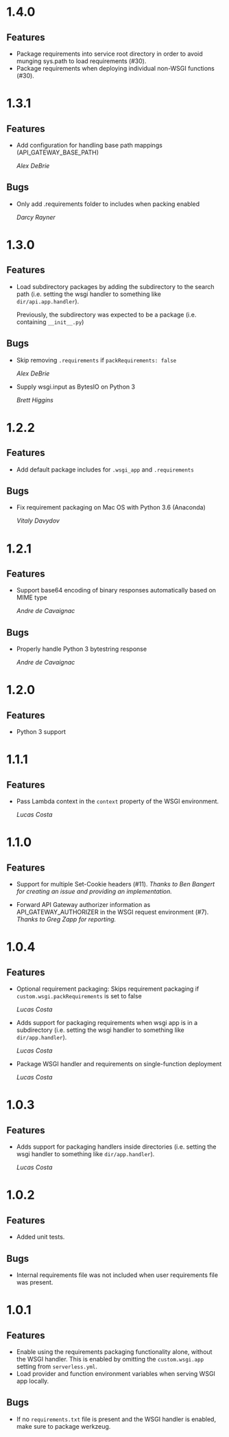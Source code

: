 # 1.4.0
## Features
* Package requirements into service root directory in order to avoid munging
  sys.path to load requirements (#30).
* Package requirements when deploying individual non-WSGI functions (#30).


# 1.3.1
## Features
* Add configuration for handling base path mappings (API_GATEWAY_BASE_PATH)

  *Alex DeBrie*

## Bugs
* Only add .requirements folder to includes when packing enabled

  *Darcy Rayner*


# 1.3.0
## Features
* Load subdirectory packages by adding the subdirectory to the search path (i.e. setting the wsgi handler to something like `dir/api.app.handler`).

  Previously, the subdirectory was expected to be a package (i.e. containing `__init__.py`)

## Bugs
* Skip removing `.requirements` if `packRequirements: false`

  *Alex DeBrie*

* Supply wsgi.input as BytesIO on Python 3

  *Brett Higgins*


# 1.2.2
## Features
* Add default package includes for `.wsgi_app` and `.requirements`

## Bugs
* Fix requirement packaging on Mac OS with Python 3.6 (Anaconda)

  *Vitaly Davydov*


# 1.2.1
## Features
* Support base64 encoding of binary responses automatically based on MIME type

  *Andre de Cavaignac*

## Bugs
* Properly handle Python 3 bytestring response

  *Andre de Cavaignac*


# 1.2.0
## Features
* Python 3 support


# 1.1.1
## Features
* Pass Lambda context in the `context` property of the WSGI environment.

  *Lucas Costa*


# 1.1.0
## Features
* Support for multiple Set-Cookie headers (#11). *Thanks to Ben Bangert for creating an issue and providing an implementation.*

* Forward API Gateway authorizer information as API_GATEWAY_AUTHORIZER in the WSGI request environment (#7). *Thanks to Greg Zapp for reporting.*


# 1.0.4
## Features
* Optional requirement packaging: Skips requirement packaging if `custom.wsgi.packRequirements` is set to false

  *Lucas Costa*

* Adds support for packaging requirements when wsgi app is in a subdirectory (i.e. setting the wsgi handler to something like `dir/app.handler`).

  *Lucas Costa*

* Package WSGI handler and requirements on single-function deployment

  *Lucas Costa*


# 1.0.3
## Features
* Adds support for packaging handlers inside directories (i.e. setting the wsgi handler to something like `dir/app.handler`).

  *Lucas Costa*


# 1.0.2
## Features
* Added unit tests.

## Bugs
* Internal requirements file was not included when user requirements file was present.


# 1.0.1
## Features
* Enable using the requirements packaging functionality alone, without the WSGI handler. This is enabled by omitting the `custom.wsgi.app` setting from `serverless.yml`.
* Load provider and function environment variables when serving WSGI app locally.

## Bugs
* If no `requirements.txt` file is present and the WSGI handler is enabled, make sure to package werkzeug.
